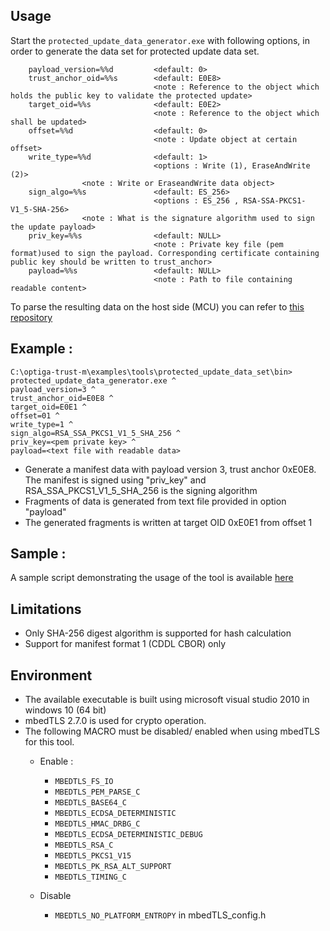 ## Usage
Start the `protected_update_data_generator.exe` with following options, in order to generate the data set for protected update data set.
```
    payload_version=%%d         <default: 0>
    trust_anchor_oid=%%s        <default: E0E8> 
                                <note : Reference to the object which holds the public key to validate the protected update>
    target_oid=%%s              <default: E0E2> 
                                <note : Reference to the object which shall be updated>						
    offset=%%d                  <default: 0> 
                                <note : Update object at certain offset>
    write_type=%%d              <default: 1> 
                                <options : Write (1), EraseAndWrite (2)>
				<note : Write or EraseandWrite data object>			
    sign_algo=%%s               <default: ES_256> 							
                                <options : ES_256 , RSA-SSA-PKCS1-V1_5-SHA-256> 
				<note : What is the signature algorithm used to sign the update payload>
    priv_key=%%s                <default: NULL> 		
                                <note : Private key file (pem format)used to sign the payload. Corresponding certificate containing public key should be written to trust_anchor>
    payload=%%s                 <default: NULL>
                                <note : Path to file containing readable content>
```

To parse the resulting data on the host side (MCU) you can refer to [this repository](https://github.com/Infineon/optiga-manifest-parser)

## Example :											

```console
C:\optiga-trust-m\examples\tools\protected_update_data_set\bin> protected_update_data_generator.exe ^
payload_version=3 ^
trust_anchor_oid=E0E8 ^
target_oid=E0E1 ^
offset=01 ^
write_type=1 ^
sign_algo=RSA_SSA_PKCS1_V1_5_SHA_256 ^
priv_key=<pem private key> ^
payload=<text file with readable data>
```

* Generate a manifest data with payload version 3, trust anchor 0xE0E8. The manifest is signed using "priv_key" and RSA_SSA_PKCS1_V1_5_SHA_256 is the signing algorithm
* Fragments of data is generated from text file provided in option "payload"
* The generated fragments is written at target OID 0xE0E1 from offset 1
	
## Sample :

A sample script demonstrating the usage of the tool is available [here](https://github.com/Infineon/optiga-trust-m/blob/master/examples/tools/protected_update_data_set/samples/sample.bat)
	
## Limitations
* Only SHA-256 digest algorithm is supported for hash calculation
* Support for manifest format 1 (CDDL CBOR) only
    	
## Environment
* The available executable is built using microsoft visual studio 2010 in windows 10 (64 bit)
* mbedTLS 2.7.0 is used for crypto operation.
* The following MACRO must be disabled/ enabled when using mbedTLS for this tool.
  * Enable :
    - `MBEDTLS_FS_IO`
    - `MBEDTLS_PEM_PARSE_C`
    - `MBEDTLS_BASE64_C`
    - `MBEDTLS_ECDSA_DETERMINISTIC`
    - `MBEDTLS_HMAC_DRBG_C`
    - `MBEDTLS_ECDSA_DETERMINISTIC_DEBUG`
    - `MBEDTLS_RSA_C`
    - `MBEDTLS_PKCS1_V15`
    - `MBEDTLS_PK_RSA_ALT_SUPPORT`
    - `MBEDTLS_TIMING_C`
			
  * Disable
    - `MBEDTLS_NO_PLATFORM_ENTROPY` in mbedTLS_config.h
